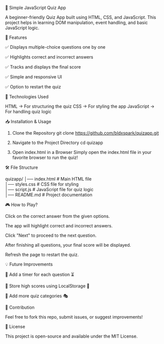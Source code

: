 🎯 Simple JavaScript Quiz App

A beginner-friendly Quiz App built using HTML, CSS, and JavaScript. This project helps in learning DOM manipulation, event handling, and basic JavaScript logic.

🚀 Features

✅ Displays multiple-choice questions one by one

✅ Highlights correct and incorrect answers

✅ Tracks and displays the final score

✅ Simple and responsive UI

✅ Option to restart the quiz

📌 Technologies Used

HTML → For structuring the quiz
CSS → For styling the app
JavaScript → For handling quiz logic

📥 Installation & Usage

1. Clone the Repository
git clone https://github.com/bldxspark/quizapp.git

3. Navigate to the Project Directory
cd quizapp

4. Open index.html in a Browser
Simply open the index.html file in your favorite browser to run the quiz!

🛠️ File Structure

quizapp/
│── index.html      # Main HTML file  
│── styles.css      # CSS file for styling  
│── script.js       # JavaScript file for quiz logic  
│── README.md       # Project documentation  

🎮 How to Play?

Click on the correct answer from the given options.

The app will highlight correct and incorrect answers.

Click "Next" to proceed to the next question.

After finishing all questions, your final score will be displayed.

Refresh the page to restart the quiz.

💡 Future Improvements

🔹 Add a timer for each question ⏳

🔹 Store high scores using LocalStorage 💾

🔹 Add more quiz categories 🎭

🤝 Contribution

Feel free to fork this repo, submit issues, or suggest improvements!

📜 License

This project is open-source and available under the MIT License.

